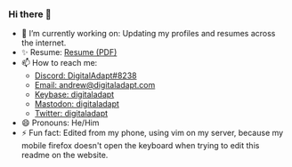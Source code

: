 ### Hi there 👋
- 🔭 I’m currently working on: Updating my profiles and resumes across the internet.
- ✨ Resume: [Resume (PDF)](https://www.digitaladapt.com/documents/Andrew-B-Stowell-Resume.pdf)
- 📫 How to reach me:
  - [Discord: DigitalAdapt#8238](https://discord.com/users/570971366833127425)
  - [Email: andrew@digitaladapt.com](mailto:andrew@digitaladapt.com)
  - [Keybase: digitaladapt](https://keybase.io/digitaladapt)
  - [Mastodon: digitaladapt](https://mastodon.technology/@digitaladapt)
  - [Twitter: digitaladapt](https://twitter.com/digitaladapt)
- 😄 Pronouns: He/Him
- ⚡ Fun fact: Edited from my phone, using vim on my server, because my mobile firefox doesn't open the keyboard when trying to edit this readme on the website.

<!--
**digitaladapt/digitaladapt** is a ✨ _special_ ✨ repository because its `README.md` (this file) appears on your GitHub profile.

Here are some ideas to get you started:

- 🔭 I’m currently working on ...
- 🌱 I’m currently learning ...
- 👯 I’m looking to collaborate on ...
- 🤔 I’m looking for help with ...
- 💬 Ask me about ...
- 📫 How to reach me: ...
- 😄 Pronouns: ...
- ⚡ Fun fact: ...
-->
